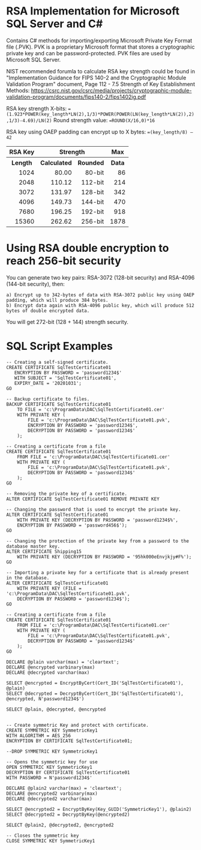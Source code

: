 # RSA Implementation for Microsoft SQL Server and C#
	
Contains C# methods for importing/exporting Microsoft Private Key Format file (.PVK). PVK is a proprietary Microsoft format that stores a cryptographic private key and can be password-protected. PVK files are used by Microsoft SQL Server.

NIST recommended forumla to calculate RSA key strength could be found in "Implementation Guidance for FIPS 140-2 and the Cryptographic Module Validation Program" document, Page 112 - 7.5 Strength of Key Establishment Methods:
https://csrc.nist.gov/csrc/media/projects/cryptographic-module-validation-program/documents/fips140-2/fips1402ig.pdf

RSA key strength X-bits:
`=(1.923*POWER(key_length*LN(2),1/3)*POWER(POWER(LN(key_length*LN(2)),2),1/3)-4.69)/LN(2)`
Round strength value:
`=ROUND(X/16,0)*16`

RSA key using OAEP padding can encrypt up to X bytes:
`=(key_length/8) – 42`

<table>
<tr><th>RSA Key</th><th colspan="2">Strength</th><th>Max</th></tr>
<tr><th>Length</th><th>Calculated</th><th>Rounded</th><th>Data</th></tr>
<tr><td align="right">1024</td><td align="right">80.00</td><td align="right">80-bit</td><td align="right">86</td></tr>
<tr><td align="right">2048</td><td align="right">110.12</td><td align="right">112-bit</td><td align="right">214</td></tr>
<tr><td align="right">3072</td><td align="right">131.97</td><td align="right">128-bit</td><td align="right">342</td></tr>
<tr><td align="right">4096</td><td align="right">149.73</td><td align="right">144-bit</td><td align="right">470</td></tr>
<tr><td align="right">7680</td><td align="right">196.25</td><td align="right">192-bit</td><td align="right">918</td></tr>
<tr><td align="right">15360</td><td align="right">262.62</td><td align="right">256-bit</td><td align="right">1878</td></tr>
</table>

# Using RSA double encryption to reach 256-bit security

You can generate two key pairs: RSA-3072 (128-bit security) and RSA-4096 (144-bit security), then:

	a) Encrypt up to 342-bytes of data with RSA-3072 public key using OAEP padding, which will produce 384 bytes.
	b) Encrypt data again with RSA-4096 public key, which will produce 512 bytes of double encrypted data.

You will get 272-bit (128 + 144) strength security.

# SQL Script Examples

```TSQL
-- Creating a self-signed certificate.
CREATE CERTIFICATE SqlTestCertificate01   
   ENCRYPTION BY PASSWORD = 'password1234$'  
   WITH SUBJECT = 'SqlTestCertificate01',   
   EXPIRY_DATE = '20201031';  
GO  

-- Backup certificate to files.
BACKUP CERTIFICATE SqlTestCertificate01
	TO FILE = 'c:\ProgramData\DAC\SqlTestCertificate01.cer'
	WITH PRIVATE KEY (
		FILE = 'c:\ProgramData\DAC\SqlTestCertificate01.pvk',  
		ENCRYPTION BY PASSWORD = 'password1234$',   
		DECRYPTION BY PASSWORD = 'password1234$'
	);

-- Creating a certificate from a file
CREATE CERTIFICATE SqlTestCertificate01   
    FROM FILE = 'c:\ProgramData\DAC\SqlTestCertificate01.cer'
    WITH PRIVATE KEY (
		FILE = 'c:\ProgramData\DAC\SqlTestCertificate01.pvk',
		DECRYPTION BY PASSWORD = 'password1234$'
	);  
GO 

-- Removing the private key of a certificate.
ALTER CERTIFICATE SqlTestCertificate01 REMOVE PRIVATE KEY  

-- Changing the password that is used to encrypt the private key.
ALTER CERTIFICATE SqlTestCertificate01   
    WITH PRIVATE KEY (DECRYPTION BY PASSWORD = 'password1234$%',  
    ENCRYPTION BY PASSWORD = 'password456$');  
GO

-- Changing the protection of the private key from a password to the database master key.
ALTER CERTIFICATE Shipping15   
    WITH PRIVATE KEY (DECRYPTION BY PASSWORD = '95hk000eEnvjkjy#F%');  
GO 

-- Importing a private key for a certificate that is already present in the database.
ALTER CERTIFICATE SqlTestCertificate01   
    WITH PRIVATE KEY (FILE = 'c:\ProgramData\DAC\SqlTestCertificate01.pvk',  
    DECRYPTION BY PASSWORD = 'password1234$');  
GO  

-- Creating a certificate from a file
CREATE CERTIFICATE SqlTestCertificate01   
    FROM FILE = 'c:\ProgramData\DAC\SqlTestCertificate01.cer'
    WITH PRIVATE KEY (
		FILE = 'c:\ProgramData\DAC\SqlTestCertificate01.pvk',
		DECRYPTION BY PASSWORD = 'password1234$'
	);  
GO 

DECLARE @plain varchar(max) = 'cleartext';
DECLARE @encrypted varbinary(max)
DECLARE @decrypted varchar(max)

SELECT @encrypted = EncryptByCert(Cert_ID('SqlTestCertificate01'), @plain)
SELECT @decrypted = DecryptByCert(Cert_ID('SqlTestCertificate01'), @encrypted, N'password1234$')

SELECT @plain, @decrypted, @encrypted


-- Create symmetric Key and protect with certificate.
CREATE SYMMETRIC KEY SymmetricKey1
WITH ALGORITHM = AES_256
ENCRYPTION BY CERTIFICATE SqlTestCertificate01;

--DROP SYMMETRIC KEY SymmetricKey1

-- Opens the symmetric key for use
OPEN SYMMETRIC KEY SymmetricKey1
DECRYPTION BY CERTIFICATE SqlTestCertificate01
WITH PASSWORD = N'password1234$'

DECLARE @plain2 varchar(max) = 'cleartext';
DECLARE @encrypted2 varbinary(max)
DECLARE @decrypted2 varchar(max)

SELECT @encrypted2 = EncryptByKey(Key_GUID('SymmetricKey1'), @plain2)
SELECT @decrypted2 = DecryptByKey(@encrypted2)

SELECT @plain2, @decrypted2, @encrypted2

-- Closes the symmetric key
CLOSE SYMMETRIC KEY SymmetricKey1
```
